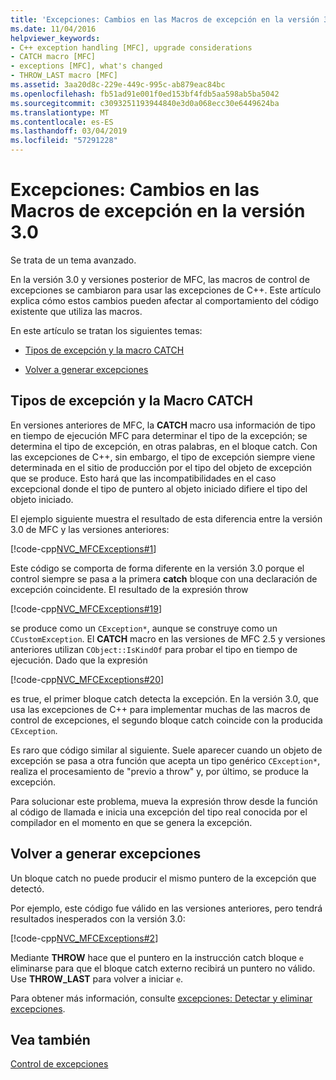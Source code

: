 ```yaml
---
title: 'Excepciones: Cambios en las Macros de excepción en la versión 3.0'
ms.date: 11/04/2016
helpviewer_keywords:
- C++ exception handling [MFC], upgrade considerations
- CATCH macro [MFC]
- exceptions [MFC], what's changed
- THROW_LAST macro [MFC]
ms.assetid: 3aa20d8c-229e-449c-995c-ab879eac84bc
ms.openlocfilehash: fb51ad91e001f0ed153bf4fdb5aa598ab5ba5042
ms.sourcegitcommit: c3093251193944840e3d0a068ecc30e6449624ba
ms.translationtype: MT
ms.contentlocale: es-ES
ms.lasthandoff: 03/04/2019
ms.locfileid: "57291228"
---
```

# <a name="exceptions-changes-to-exception-macros-in-version-30"></a>Excepciones: Cambios en las Macros de excepción en la versión 3.0

Se trata de un tema avanzado.

En la versión 3.0 y versiones posterior de MFC, las macros de control de excepciones se cambiaron para usar las excepciones de C++. Este artículo explica cómo estos cambios pueden afectar al comportamiento del código existente que utiliza las macros.

En este artículo se tratan los siguientes temas:

- [Tipos de excepción y la macro CATCH](#_core_exception_types_and_the_catch_macro)

- [Volver a generar excepciones](#_core_re.2d.throwing_exceptions)

##  <a name="_core_exception_types_and_the_catch_macro"></a> Tipos de excepción y la Macro CATCH

En versiones anteriores de MFC, la **CATCH** macro usa información de tipo en tiempo de ejecución MFC para determinar el tipo de la excepción; se determina el tipo de excepción, en otras palabras, en el bloque catch. Con las excepciones de C++, sin embargo, el tipo de excepción siempre viene determinada en el sitio de producción por el tipo del objeto de excepción que se produce. Esto hará que las incompatibilidades en el caso excepcional donde el tipo de puntero al objeto iniciado difiere el tipo del objeto iniciado.

El ejemplo siguiente muestra el resultado de esta diferencia entre la versión 3.0 de MFC y las versiones anteriores:

[!code-cpp[NVC_MFCExceptions#1](../mfc/codesnippet/cpp/exceptions-changes-to-exception-macros-in-version-3-0_1.cpp)]

Este código se comporta de forma diferente en la versión 3.0 porque el control siempre se pasa a la primera **catch** bloque con una declaración de excepción coincidente. El resultado de la expresión throw

[!code-cpp[NVC_MFCExceptions#19](../mfc/codesnippet/cpp/exceptions-changes-to-exception-macros-in-version-3-0_2.cpp)]

se produce como un `CException*`, aunque se construye como un `CCustomException`. El **CATCH** macro en las versiones de MFC 2.5 y versiones anteriores utilizan `CObject::IsKindOf` para probar el tipo en tiempo de ejecución. Dado que la expresión

[!code-cpp[NVC_MFCExceptions#20](../mfc/codesnippet/cpp/exceptions-changes-to-exception-macros-in-version-3-0_3.cpp)]

es true, el primer bloque catch detecta la excepción. En la versión 3.0, que usa las excepciones de C++ para implementar muchas de las macros de control de excepciones, el segundo bloque catch coincide con la producida `CException`.

Es raro que código similar al siguiente. Suele aparecer cuando un objeto de excepción se pasa a otra función que acepta un tipo genérico `CException*`, realiza el procesamiento de "previo a throw" y, por último, se produce la excepción.

Para solucionar este problema, mueva la expresión throw desde la función al código de llamada e inicia una excepción del tipo real conocida por el compilador en el momento en que se genera la excepción.

##  <a name="_core_re.2d.throwing_exceptions"></a> Volver a generar excepciones

Un bloque catch no puede producir el mismo puntero de la excepción que detectó.

Por ejemplo, este código fue válido en las versiones anteriores, pero tendrá resultados inesperados con la versión 3.0:

[!code-cpp[NVC_MFCExceptions#2](../mfc/codesnippet/cpp/exceptions-changes-to-exception-macros-in-version-3-0_4.cpp)]

Mediante **THROW** hace que el puntero en la instrucción catch bloque `e` eliminarse para que el bloque catch externo recibirá un puntero no válido. Use **THROW_LAST** para volver a iniciar `e`.

Para obtener más información, consulte [excepciones: Detectar y eliminar excepciones](../mfc/exceptions-catching-and-deleting-exceptions.md).

## <a name="see-also"></a>Vea también

[Control de excepciones](../mfc/exception-handling-in-mfc.md)
